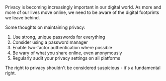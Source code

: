 Privacy is becoming increasingly important in our digital world. As more and more of our lives move online, we need to be aware of the digital footprints we leave behind.

Some thoughts on maintaining privacy:

1. Use strong, unique passwords for everything
2. Consider using a password manager
3. Enable two-factor authentication where possible
4. Be wary of what you share online, even anonymously
5. Regularly audit your privacy settings on all platforms

The right to privacy shouldn't be considered suspicious - it's a fundamental right.